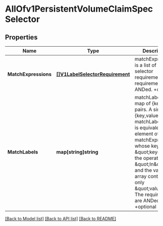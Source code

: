 # AllOfv1PersistentVolumeClaimSpecSelector

## Properties
Name | Type | Description | Notes
------------ | ------------- | ------------- | -------------
**MatchExpressions** | [**[]V1LabelSelectorRequirement**](v1.LabelSelectorRequirement.md) | matchExpressions is a list of label selector requirements. The requirements are ANDed. +optional | [optional] [default to null]
**MatchLabels** | **map[string]string** | matchLabels is a map of {key,value} pairs. A single {key,value} in the matchLabels map is equivalent to an element of matchExpressions, whose key field is \&quot;key\&quot;, the operator is \&quot;In\&quot;, and the values array contains only \&quot;value\&quot;. The requirements are ANDed. +optional | [optional] [default to null]

[[Back to Model list]](../README.md#documentation-for-models) [[Back to API list]](../README.md#documentation-for-api-endpoints) [[Back to README]](../README.md)

